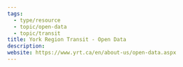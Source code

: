 ```yaml
---
tags:
  - type/resource
  - topic/open-data
  - topic/transit
title: York Region Transit - Open Data
description:
website: https://www.yrt.ca/en/about-us/open-data.aspx
---
```

